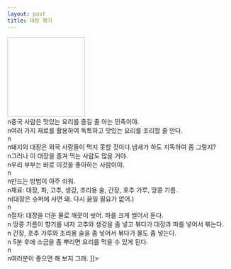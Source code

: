 ```yaml
---
layout: post
title: 대장 볶기
---
```


<p><img height="180" width="175"></a><br />n중국 사람은 맛있는 요리를 즐길 줄 아는 민족이야. <br />n여러 가지 재료를 활용하여 독특하고 맛있는 요리를 조리할 줄 안다.<br />n<br />n돼지의 대장은 외국 사람들이 먹지 못할 것이다.냄새가 하도 지독하여 좀  그렇지?<br />n그러나 이 대장을 즐겨 먹는 사람도 많을 거야.<br />n우리 부부는 바로 이것을 좋아하는 사람이야.<br />n<br />n만드는 방법이 아주 쉬워. <br />n재료: 대장, 파, 고추, 생강, 조리용 술, 간장, 호추 가루, 땅콩 기름.<br />n(대장은 슈퍼에 사면 돼. 다시 끓일 필요가 없어.)<br />n<br />n절차: 대장을 더운 물로 깨끗이 씻어. 파를 크게 썰어서 둔다.<br />n        땅콩 기름이 향기를 내자 고추와 생강을 좀 넣고 볶다가 대장과 파를 넣어서 볶는다.<br />n        간장, 호추 가루와 조리용 술을 좀 넣어서 볶다가 물도 좀 넣는다.<br />n        5분 후에 소금을 좀 뿌리면 요리를 먹을 수 있게 된다.<br />n<br />n여러분이 좋으면 해 보지 그래. ]]&gt;</p>

